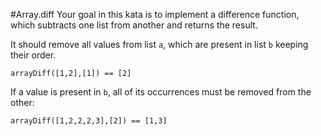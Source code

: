 #Array.diff
Your goal in this kata is to implement a difference function, which subtracts one list from another and returns the result.

It should remove all values from list ```a```, which are present in list ```b``` keeping their order.

```arrayDiff([1,2],[1]) == [2]```

If a value is present in ```b```, all of its occurrences must be removed from the other:

```arrayDiff([1,2,2,2,3],[2]) == [1,3]```
